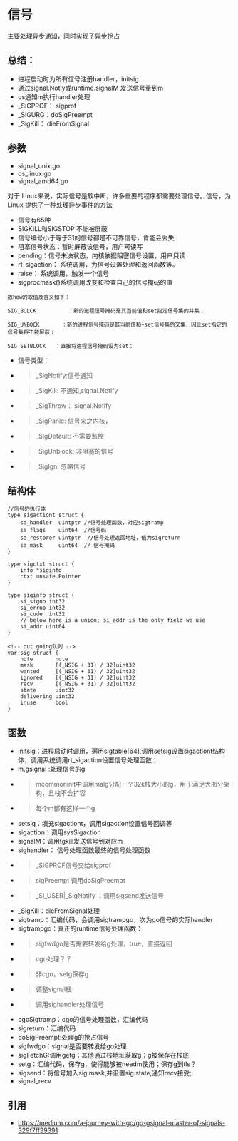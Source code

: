 # 信号
主要处理异步通知，同时实现了异步抢占
## 总结：
- 进程启动时为所有信号注册handler，initsig
- 通过signal.Notiy或runtime.signalM 发送信号量到m
- os通知m执行handler处理
- _SIGPROF： sigprof
- _SIGURG：doSigPreempt
- _SigKill： dieFromSignal
## 参数
- signal_unix.go
- os_linux.go
- signal_amd64.go

对于 Linux来说，实际信号是软中断，许多重要的程序都需要处理信号。信号，为 Linux 提供了一种处理异步事件的方法

- 信号有65种
- SIGKILL和SIGSTOP 不能被屏蔽
- 信号编号小于等于31的信号都是不可靠信号，肯能会丢失
- 阻塞信号状态：暂时屏蔽该信号，用户可读写
- pending：信号未决状态，内核依据阻塞信号设置，用户只读
- rt_sigaction： 系统调用，为信号设置处理和返回函数等。
- raise： 系统调用，触发一个信号
- sigprocmask()系统调用改变和检查自己的信号掩码的值
```
数how的取值及含义如下：

SIG_BOLCK          ：新的进程信号掩码是其当前值和set指定信号集的并集；

SIG_UNBOCK       ：新的进程信号掩码是其当前值和~set信号集的交集，因此set指定的信号集将不被屏蔽；

SIG_SETBLOCK   ：直接将进程信号掩码设为set；
```
- 信号类型：
- > _SigNotify:信号通知
- > _SigKill: 不通知,signal.Notify
- > _SigThrow： signal.Notify
- > _SigPanic: 信号来之内核，
- > _SigDefault: 不需要监控
- > _SigUnblock: 非阻塞的信号
- > _SigIgn: 忽略信号


## 结构体
```
//信号的执行体
type sigactiont struct {
	sa_handler  uintptr //信号处理函数，对应sigtramp
	sa_flags    uint64  //信号码
	sa_restorer uintptr  //信号处理返回地址，值为sigreturn
	sa_mask     uint64  // 信号掩码
}

type sigctxt struct {
	info *siginfo
	ctxt unsafe.Pointer
}

type siginfo struct {
	si_signo int32
	si_errno int32
	si_code  int32
	// below here is a union; si_addr is the only field we use
	si_addr uint64
}

<!-- out going队列 -->
var sig struct {
	note       note
	mask       [(_NSIG + 31) / 32]uint32
	wanted     [(_NSIG + 31) / 32]uint32
	ignored    [(_NSIG + 31) / 32]uint32
	recv       [(_NSIG + 31) / 32]uint32
	state      uint32
	delivering uint32
	inuse      bool
}

```


## 函数
- initsig：进程启动时调用，遍历sigtable[64],调用setsig设置sigactiont结构体，调用系统调用rt_sigaction设置信号处理函数；
- m.gsignal :处理信号的g
- > mcommoninit中调用malg分配一个32k栈大小的g，用于满足大部分架构，且栈不会扩容
- > 每个m都有这样一个g
- setsig：填充sigactiont，调用sigaction设置信号回调等
- sigaction：调用sysSigaction
- signalM：调用tgkill发送信号到对应m
- sighandler： 信号处理函数最终的信号处理函数
- > _SIGPROF信号交给sigprof
- > sigPreempt 调用doSigPreempt
- > _SI_USER|_SigNotify ：调用sigsend发送信号
- _SigKill：dieFromSignal处理
- sigtramp：汇编代码，会调用sigtrampgo，次为go信号的实际handler 
- sigtrampgo：真正的runtime信号处理函数：
- > sigfwdgo是否需要转发给g处理，true，直接返回
- > cgo处理？？
- > 非cgo，setg保存g
- > 调整signal栈
- > 调用sighandler处理信号
- cgoSigtramp：cgo的信号处理函数，汇编代码
- sigreturn：汇编代码
- doSigPreempt:处理g的抢占信号
- sigfwdgo：signal是否要转发给go处理
- sigFetchG:调用getg；其他通过栈地址获取g；g被保存在栈底
- setg：汇编代码，保存g，使得能够被needm使用；保存g到tls？
- sigsend：将信号加入sig.mask,并设置sig.state,通知recv接受;
- signal_recv

## 引用
- https://medium.com/a-journey-with-go/go-gsignal-master-of-signals-329f7ff39391
